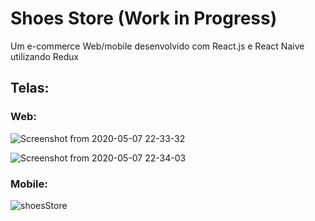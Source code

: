 # Shoes Store (Work in Progress)
Um e-commerce Web/mobile desenvolvido com React.js e React Naive utilizando Redux


## Telas:

### Web:
![Screenshot from 2020-05-07 22-33-32](https://user-images.githubusercontent.com/54459438/81360777-14c19c80-90b3-11ea-8738-d3f07271692a.png)

![Screenshot from 2020-05-07 22-34-03](https://user-images.githubusercontent.com/54459438/81360780-15f2c980-90b3-11ea-8b8d-e0146739d4aa.png)

### Mobile:
![shoesStore](https://user-images.githubusercontent.com/54459438/81626521-56638780-93d2-11ea-898c-be3f5a1d403e.jpeg)
